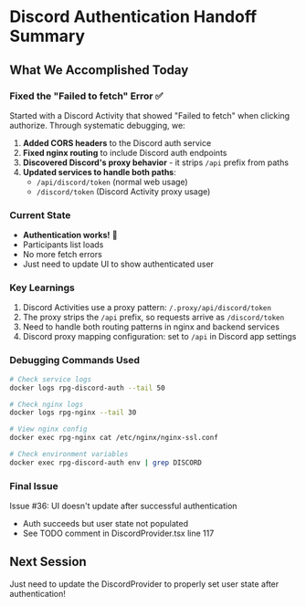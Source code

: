 # Discord Authentication Handoff Summary

## What We Accomplished Today

### Fixed the "Failed to fetch" Error ✅
Started with a Discord Activity that showed "Failed to fetch" when clicking authorize. Through systematic debugging, we:

1. **Added CORS headers** to the Discord auth service
2. **Fixed nginx routing** to include Discord auth endpoints
3. **Discovered Discord's proxy behavior** - it strips `/api` prefix from paths
4. **Updated services to handle both paths**:
   - `/api/discord/token` (normal web usage)
   - `/discord/token` (Discord Activity proxy usage)

### Current State
- **Authentication works!** 🎉
- Participants list loads
- No more fetch errors
- Just need to update UI to show authenticated user

### Key Learnings
1. Discord Activities use a proxy pattern: `/.proxy/api/discord/token`
2. The proxy strips the `/api` prefix, so requests arrive as `/discord/token`
3. Need to handle both routing patterns in nginx and backend services
4. Discord proxy mapping configuration: set to `/api` in Discord app settings

### Debugging Commands Used
```bash
# Check service logs
docker logs rpg-discord-auth --tail 50

# Check nginx logs  
docker logs rpg-nginx --tail 30

# View nginx config
docker exec rpg-nginx cat /etc/nginx/nginx-ssl.conf

# Check environment variables
docker exec rpg-discord-auth env | grep DISCORD
```

### Final Issue
Issue #36: UI doesn't update after successful authentication
- Auth succeeds but user state not populated
- See TODO comment in DiscordProvider.tsx line 117

## Next Session
Just need to update the DiscordProvider to properly set user state after authentication!